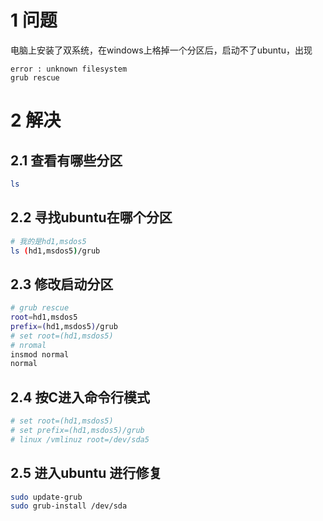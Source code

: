 
# 1 问题
电脑上安装了双系统，在windows上格掉一个分区后，启动不了ubuntu，出现
```
error : unknown filesystem
grub rescue
```


# 2 解决
## 2.1 查看有哪些分区
```bash
ls
```


## 2.2 寻找ubuntu在哪个分区
```bash
# 我的是hd1,msdos5
ls (hd1,msdos5)/grub
```

## 2.3 修改启动分区
```bash
# grub rescue
root=hd1,msdos5
prefix=(hd1,msdos5)/grub
# set root=(hd1,msdos5)
# nromal
insmod normal
normal
```

## 2.4 按C进入命令行模式
```bash
# set root=(hd1,msdos5)
# set prefix=(hd1,msdos5)/grub
# linux /vmlinuz root=/dev/sda5
```

## 2.5 进入ubuntu 进行修复
```bash
sudo update-grub
sudo grub-install /dev/sda
```

